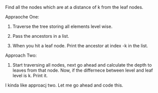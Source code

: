 Find all the nodes which are at a distance of k from the leaf nodes. 

Appraoche One: 
1) Traverse the tree storing all elements level wise. 

2) Pass the ancestors in a list. 

3) When you hit a leaf node. Print the ancestor at index -k in the list. 

Approach Two:
1) Start traversing all nodes, next go ahead and calculate the depth to leaves from that node. Now, if the differnece between level and leaf level is k. Print it. 

I kinda like approacj two. Let me go ahead and code this. 


